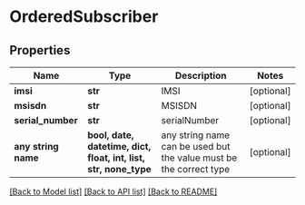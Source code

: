 # OrderedSubscriber


## Properties
Name | Type | Description | Notes
------------ | ------------- | ------------- | -------------
**imsi** | **str** | IMSI | [optional] 
**msisdn** | **str** | MSISDN | [optional] 
**serial_number** | **str** | serialNumber | [optional] 
**any string name** | **bool, date, datetime, dict, float, int, list, str, none_type** | any string name can be used but the value must be the correct type | [optional]

[[Back to Model list]](../README.md#documentation-for-models) [[Back to API list]](../README.md#documentation-for-api-endpoints) [[Back to README]](../README.md)



